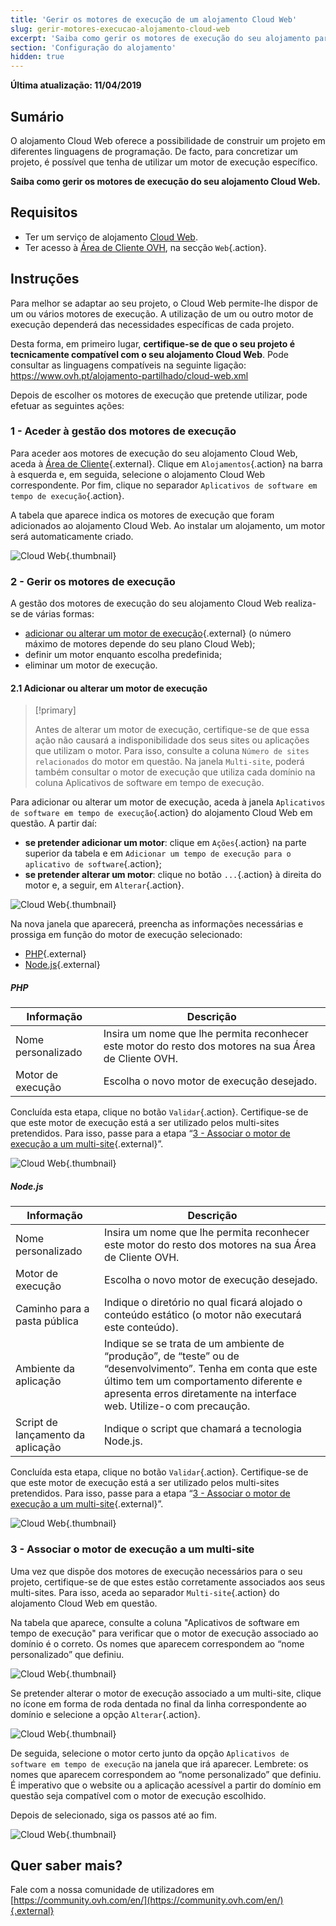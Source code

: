 ```yaml
---
title: 'Gerir os motores de execução de um alojamento Cloud Web'
slug: gerir-motores-execucao-alojamento-cloud-web
excerpt: 'Saiba como gerir os motores de execução do seu alojamento para concretizar os seus projetos'
section: 'Configuração do alojamento'
hidden: true
---
```


**Última atualização: 11/04/2019**

## Sumário

O alojamento Cloud Web oferece a possibilidade de construir um projeto em diferentes linguagens de programação. De facto, para concretizar um projeto, é possível que tenha de utilizar um motor de execução específico.

**Saiba como gerir os motores de execução do seu alojamento Cloud Web.**

## Requisitos

- Ter um serviço de alojamento [Cloud Web](https://www.ovh.pt/alojamento-partilhado/cloud-web.xml).
- Ter acesso à [Área de Cliente OVH](https://www.ovh.com/auth/?action=gotomanager), na secção `Web`{.action}.

## Instruções

Para melhor se adaptar ao seu projeto, o Cloud Web permite-lhe dispor de um ou vários motores de execução. A utilização de um ou outro motor de execução dependerá das necessidades específicas de cada projeto. 

Desta forma, em primeiro lugar, **certifique-se de que o seu projeto é tecnicamente compatível com o seu alojamento Cloud Web**. Pode consultar as linguagens compatíveis na seguinte ligação: <https://www.ovh.pt/alojamento-partilhado/cloud-web.xml> 

Depois de escolher os motores de execução que pretende utilizar, pode efetuar as seguintes ações:

### 1 - Aceder à gestão dos motores de execução

Para aceder aos motores de execução do seu alojamento Cloud Web, aceda à [Área de Cliente](https://www.ovh.com/auth/?action=gotomanager){.external}. Clique em `Alojamentos`{.action} na barra à esquerda e, em seguida, selecione o alojamento Cloud Web correspondente. Por fim, clique no separador `Aplicativos de software em tempo de execução`{.action}.

A tabela que aparece indica os motores de execução que foram adicionados ao alojamento Cloud Web. Ao instalar um alojamento, um motor será automaticamente criado.

![Cloud Web](images/cloud-web-runtime-step1.png){.thumbnail}

### 2 - Gerir os motores de execução

A gestão dos motores de execução do seu alojamento Cloud Web realiza-se de várias formas:

- [adicionar ou alterar um motor de execução](./#21-adicionar-ou-alterar-um-motor-de-execucao){.external} (o número máximo de motores depende do seu plano Cloud Web);
- definir um motor enquanto escolha predefinida;
- eliminar um motor de execução.

#### 2.1 Adicionar ou alterar um motor de execução

> [!primary]
>
> Antes de alterar um motor de execução, certifique-se de que essa ação não causará a indisponibilidade dos seus sites ou aplicações que utilizam o motor. Para isso, consulte a coluna `Número de sites relacionados` do motor em questão. Na janela `Multi-site`, poderá também consultar o motor de execução que utiliza cada domínio na coluna Aplicativos de software em tempo de execução.
> 

Para adicionar ou alterar um motor de execução, aceda à janela `Aplicativos de software em tempo de execução`{.action} do alojamento Cloud Web em questão. A partir daí:

- **se pretender adicionar um motor**: clique em `Ações`{.action} na parte superior da tabela e em `Adicionar um tempo de execução para o aplicativo de software`{.action};
- **se pretender alterar um motor**: clique no botão `...`{.action} à direita do motor e, a seguir, em `Alterar`{.action}.

![Cloud Web](images/cloud-web-runtime-step2.png){.thumbnail}

Na nova janela que aparecerá, preencha as informações necessárias e prossiga em função do motor de execução selecionado:

- [PHP](./#php){.external}
- [Node.js](./#nodejs){.external}

##### PHP

|Informação|Descrição| 
|---|---| 
|Nome personalizado|Insira um nome que lhe permita reconhecer este motor do resto dos motores na sua Área de Cliente OVH.|  
|Motor de execução|Escolha o novo motor de execução desejado.|  

Concluída esta etapa, clique no botão `Validar`{.action}. Certifique-se de que este motor de execução está a ser utilizado pelos multi-sites pretendidos. Para isso, passe para a etapa “[3 - Associar o motor de execução a um multi-site](./#3-associar-o-motor-de-execucao-a-um-multi-site_2){.external}”.

![Cloud Web](images/cloud-web-runtime-step3.png){.thumbnail}

##### Node.js

|Informação|Descrição| 
|---|---| 
|Nome personalizado|Insira um nome que lhe permita reconhecer este motor do resto dos motores na sua Área de Cliente OVH.|
|Motor de execução|Escolha o novo motor de execução desejado.|
|Caminho para a pasta pública|Indique o diretório no qual ficará alojado o conteúdo estático (o motor não executará este conteúdo).|
|Ambiente da aplicação|Indique se se trata de um ambiente de “produção”, de “teste” ou de “desenvolvimento”. Tenha em conta que este último tem um comportamento diferente e apresenta erros diretamente na interface web. Utilize-o com precaução.|
|Script de lançamento da aplicação|Indique o script que chamará a tecnologia Node.js.|

Concluída esta etapa, clique no botão `Validar`{.action}. Certifique-se de que este motor de execução está a ser utilizado pelos multi-sites pretendidos. Para isso, passe para a etapa “[3 - Associar o motor de execução a um multi-site](./#3-associar-o-motor-de-execucao-a-um-multi-site_2){.external}”.

![Cloud Web](images/cloud-web-runtime-step3-2.png){.thumbnail}

### 3 - Associar o motor de execução a um multi-site

Uma vez que dispõe dos motores de execução necessários para o seu projeto, certifique-se de que estes estão corretamente associados aos seus multi-sites. Para isso, aceda ao separador `Multi-site`{.action} do alojamento Cloud Web em questão. 

Na tabela que aparece, consulte a coluna "Aplicativos de software em tempo de execução" para verificar que o motor de execução associado ao domínio é o correto. Os nomes que aparecem correspondem ao “nome personalizado” que definiu.

![Cloud Web](images/cloud-web-runtime-step4.png){.thumbnail}

Se pretender alterar o motor de execução associado a um multi-site, clique no ícone em forma de roda dentada no final da linha correspondente ao domínio e selecione a opção `Alterar`{.action}.

![Cloud Web](images/cloud-web-runtime-step5.png){.thumbnail}

De seguida, selecione o motor certo junto da opção `Aplicativos de software em tempo de execução` na janela que irá aparecer. Lembrete: os nomes que aparecem correspondem ao “nome personalizado” que definiu. É imperativo que o website ou a aplicação acessível a partir do domínio em questão seja compatível com o motor de execução escolhido. 

Depois de selecionado, siga os passos até ao fim.

![Cloud Web](images/cloud-web-runtime-step6.png){.thumbnail}

## Quer saber mais?

Fale com a nossa comunidade de utilizadores em [https://community.ovh.com/en/](https://community.ovh.com/en/){.external}